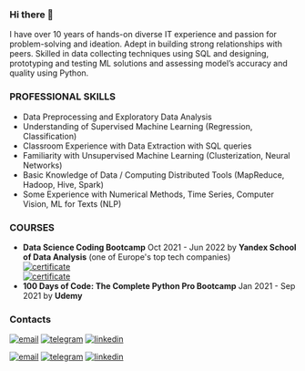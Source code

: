 ### Hi there 👋

I have over 10 years of hands-on diverse IT experience and passion for problem-solving and ideation. Adept in building strong relationships with peers. Skilled in data collecting techniques using SQL and designing, prototyping and testing ML solutions and assessing model’s accuracy and quality using Python.


### PROFESSIONAL SKILLS
- Data Preprocessing and Exploratory Data Analysis
- Understanding of Supervised Machine Learning (Regression, Classification)
- Classroom Experience with Data Extraction with SQL queries
- Familiarity with Unsupervised Machine Learning (Clusterization, Neural Networks)
- Basic Knowledge of Data / Computing Distributed Tools (MapReduce, Hadoop, Hive, Spark)
- Some Experience with Numerical Methods, Time Series, Computer Vision, ML for Texts (NLP)


### COURSES
- **Data Science Coding Bootcamp** Oct 2021 - Jun 2022 by **Yandex School of Data Analysis** (one of Europe's top tech companies)  
[![certificate](https://img.shields.io/badge/сertificate-Data%20Scientist%20ENG-8abd80)](https://github.com/imeleges/YPDS_Projects/blob/main/certificates/сertificate_yandex_data_scientist_ENG.png)  
[![certificate](https://img.shields.io/badge/сertificate-Data%20Scientist%20RUS-8abd80)](https://github.com/imeleges/YPDS_Projects/blob/main/certificates/сertificate_yandex_data_scientist_RUS.png)  
- **100 Days of Code: The Complete Python Pro Bootcamp** Jan 2021 - Sep 2021 by **Udemy**

### Contacts
[![email](https://img.shields.io/badge/send%20me-email-f5c945)](#)
[![telegram](https://img.shields.io/badge/chat%20in-telegram-4799d1)](#)
[![linkedin](https://img.shields.io/badge/add%20on-linkedin-3579b1)](#)  

[![email](https://img.shields.io/static/v1?label=&message=email&color=f5c945)](#)
[![telegram](https://img.shields.io/static/v1?label=&message=telegram&color=4799d1)](#)
[![linkedin](https://img.shields.io/static/v1?label=&message=linkedin&color=3579b1)](#)

